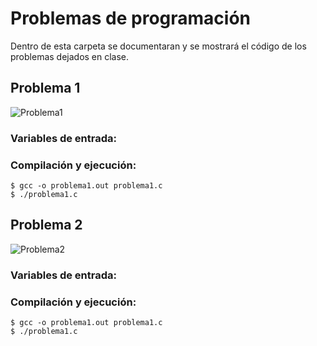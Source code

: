# Problemas de programación
Dentro de esta carpeta se documentaran y se mostrará el código de los problemas dejados en clase.

## Problema 1
![Problema1](/2022LabSimu201907400/Problemas_Programacion/Imagenes/P1.png)
### Variables de entrada:
### Compilación y ejecución:
```
$ gcc -o problema1.out problema1.c
$ ./problema1.c
```

## Problema 2
![Problema2](/2022LabSimu201907400/Problemas_Programacion/Imagenes/P2.png)
### Variables de entrada:
### Compilación y ejecución:
```
$ gcc -o problema1.out problema1.c
$ ./problema1.c
```